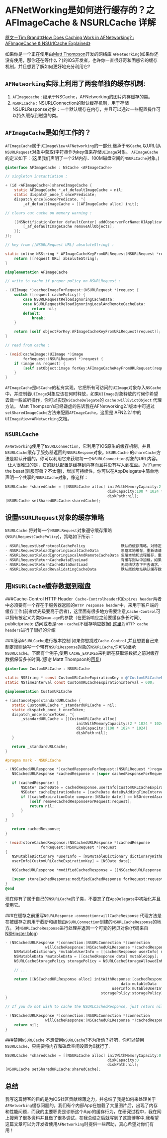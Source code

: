 
AFNetWorking是如何进行缓存的？之AFImageCache & NSURLCache 详解
===
[原文－Tim Brandt《How Does Caching Work in AFNetworking? : AFImageCache & NSUrlCache Explained》](http://blog.originate.com/blog/2014/02/20/afimagecache-vs-nsurlcache/)
   
   如果你是一个正在使用由[Matt Thompson](https://github.com/mattt)开发的网络库 `AFNetWorking`(如果你还没有使用，那你还在等什么？)的iOS开发者，也许你一直很好奇和困惑它的缓存机制，并且想要了解如何更好地充分利用它?
   
`AFNetworking`实际上利用了两套单独的缓存机制:
---

1. `AFImagecache` : 继承于NSCache，AFNetworking的图片内存缓存的类。
2. `NSURLCache`   : NSURLConnection的默认缓存机制，用于存储NSURLResponse对象：一个默认缓存在内存，并且可以通过一些配置操作可以持久缓存到磁盘的类。

`AFImageCache`是如何工作的？
---

`AFImageCache`属于`UIImageView+AFNetworking`的一部分,继承于`NSCache`,以URL(从`NSURLRequest`对象中获取)字符串作为key值来存储`UIImage`对象。
`AFImageCache`的定义如下：(这里我们声明了一个2M内存、100M磁盘空间的`NSURLCache`对象。)

```objective-c
@interface AFImageCache : NSCache <AFImageCache>

// singleton instantiation :

+ (id <AFImageCache>)sharedImageCache {
    static AFImageCache *_af_defaultImageCache = nil;
    static dispatch_once_t oncePredicate;
    dispatch_once(&oncePredicate, ^{
        _af_defaultImageCache = [[AFImageCache alloc] init];

// clears out cache on memory warning :

    [[NSNotificationCenter defaultCenter] addObserverForName:UIApplicationDidReceiveMemoryWarningNotification object:nil queue:[NSOperationQueue mainQueue] usingBlock:^(NSNotification * __unused notification) {
        [_af_defaultImageCache removeAllObjects];
    }];
});

// key from [[NSURLRequest URL] absoluteString] :

static inline NSString * AFImageCacheKeyFromURLRequest(NSURLRequest *request) {
    return [[request URL] absoluteString];
}

@implementation AFImageCache

// write to cache if proper policy on NSURLRequest :

- (UIImage *)cachedImageForRequest:(NSURLRequest *)request {
    switch ([request cachePolicy]) {
        case NSURLRequestReloadIgnoringCacheData:
        case NSURLRequestReloadIgnoringLocalAndRemoteCacheData:
            return nil;
        default:
            break;
    }

    return [self objectForKey:AFImageCacheKeyFromURLRequest(request)];
}

// read from cache :

- (void)cacheImage:(UIImage *)image
        forRequest:(NSURLRequest *)request {
    if (image && request) {
        [self setObject:image forKey:AFImageCacheKeyFromURLRequest(request)];
    }
}
```
`AFImageCache`是`NSCache`的私有实现，它把所有可访问的`UIImage`对象存入`NSCache`中，并控制着`UIImage`对象应该在何时释放，如果`UIImage`对象释放的时候你希望去做一些监听操作，你可以实现`NSCacheDelegate`的 `cache:willEvictObject` 代理方法。
   Matt Thompson’s已经谦虚的告诉我在AFNetworking2.1版本中可通过`setSharedImageCache`方法来配置`AFImageCache`，这里是 AFN2.2.1中的`UIImageView+AFNetworking`文档。

`NSURLCache`
---
`AFNetworking`使用了`NSURLConnection`，它利用了iOS原生的缓存机制，并且`NSURLCache`缓存了服务器返回的`NSURLRespone`对象。`NSURLCache` 的`shareCache`方法是默认开启的，你可以利用它来获取每一个`NSURLConnection`对象的URL内容。
   让人很难过的是，它的默认配置是缓存到内存而且并没有写入到磁盘。为了tame the beast(驯服野兽？不太懂)，增加可持续性，你可以在AppDelegate中简单地声明一个共享的`NSURLCache`对象，像这样：
```objective-c
NSURLCache *sharedCache = [[NSURLCache alloc] initWithMemoryCapacity:2 * 1024 * 1024
                                              diskCapacity:100 * 1024 * 1024
                                              diskPath:nil];
[NSURLCache setSharedURLCache:sharedCache];
```

设置`NSURLRequest`对象的缓存策略
---
 `NSURLCache` 将对每一个`NSURLRequest`对象遵守缓存策略(`NSURLRequestCachePolicy`)，策略如下所示：

```objective-c
- NSURLRequestUseProtocolCachePolicy                默认的缓存策略，对特定的URL请求使用网络协议中实现的缓存逻辑
- NSURLRequestReloadIgnoringLocalCacheData          忽略本地缓存，重新请请求
- NSURLRequestReloadIgnoringLocalAndRemoteCacheData 忽略本地和远程缓存，重新请求
- NSURLRequestReturnCacheDataElseLoad               有缓存则从中加载，如果没有则去请求
- NSURLRequestReturnCacheDataDontLoad               无网络状态下不去请求，一直加载本地缓存数据无论其是否存在
- NSURLRequestReloadRevalidatingCacheData           默从原始地址确认缓存数据的合法性之后，缓存数据才可使用，否则请求原始地址
```
用`NSURLCache`缓存数据到磁盘
---
###Cache-Control HTTP Header
  `Cache-Controlheader`和`Expires header`两者中必须要有一个存在于服务器返回的`HTTP response header`中，来用于客户端的缓存工作(前者优先级要高于后者)，这里面有很多地方需要注意,`Cache-Control`可以拥有被定义为类似`max-age`的参数（在更新响应之前要缓存多长时间), public/private 访问或者是`non－cache`(不缓存响应数据),[这里](http://blog.csdn.net/zhaokaiqiang1992)对`HTTP cache headers`进行了很好的介绍
  
###继承`NSURLCache`进行根本控制
  如果你想跳过`Cache-Control`,并且想要自己来制定规则读写一个带有`NSURLResponse`对象的`NSURLCache`,你可以继承`NSURLCache`。下面有个例子,使用 `CACHE_EXPIRES`来判断在获取源数据之前对缓存数据保留多长时间.(感谢 Mattt Thompson的[回复](https://twitter.com/mattt/status/444538735838134272))
 ```objective-c
 @interface CustomURLCache : NSURLCache

static NSString * const CustomURLCacheExpirationKey = @"CustomURLCacheExpiration";
static NSTimeInterval const CustomURLCacheExpirationInterval = 600;

@implementation CustomURLCache

+ (instancetype)standardURLCache {
    static CustomURLCache *_standardURLCache = nil;
    static dispatch_once_t onceToken;
    dispatch_once(&onceToken, ^{
        _standardURLCache = [[CustomURLCache alloc]
                                 initWithMemoryCapacity:(2 * 1024 * 1024)
                                 diskCapacity:(100 * 1024 * 1024)
                                 diskPath:nil];
    }

    return _standardURLCache;
}

#pragma mark - NSURLCache

- (NSCachedURLResponse *)cachedResponseForRequest:(NSURLRequest *)request {
    NSCachedURLResponse *cachedResponse = [super cachedResponseForRequest:request];

    if (cachedResponse) {
        NSDate* cacheDate = cachedResponse.userInfo[CustomURLCacheExpirationKey];
        NSDate* cacheExpirationDate = [cacheDate dateByAddingTimeInterval:CustomURLCacheExpirationInterval];
        if ([cacheExpirationDate compare:[NSDate date]] == NSOrderedAscending) {
            [self removeCachedResponseForRequest:request];
            return nil;
        }
    }
}

    return cachedResponse;
}

- (void)storeCachedResponse:(NSCachedURLResponse *)cachedResponse
                 forRequest:(NSURLRequest *)request
{
    NSMutableDictionary *userInfo = [NSMutableDictionary dictionaryWithDictionary:cachedResponse.userInfo];
    userInfo[CustomURLCacheExpirationKey] = [NSDate date];

    NSCachedURLResponse *modifiedCachedResponse = [[NSCachedURLResponse alloc] initWithResponse:cachedResponse.response data:cachedResponse.data userInfo:userInfo storagePolicy:cachedResponse.storagePolicy];

    [super storeCachedResponse:modifiedCachedResponse forRequest:request];
}
@end
```
现在你有了属于自己的`NSURLCache`的子类，不要忘了在`AppDelegate`中初始化并且使用它。

###在缓存之前重写`NSURLResponse`
  `-connection:willCacheResponse` 代理方法是在被缓存之前用于截断和编辑由`NSURLConnection`创建的`NSURLCacheResponse`的地方。
对`NSURLCacheResponse`进行处理并返回一个可变的拷贝对象(代码来自[NSHipster blog](http://nshipster.com/nsurlcache/))
```objective-c
- (NSCachedURLResponse *)connection:(NSURLConnection *)connection
                  willCacheResponse:(NSCachedURLResponse *)cachedResponse {
    NSMutableDictionary *mutableUserInfo = [[cachedResponse userInfo] mutableCopy];
    NSMutableData *mutableData = [[cachedResponse data] mutableCopy];
    NSURLCacheStoragePolicy storagePolicy = NSURLCacheStorageAllowedInMemoryOnly;

    // ...

    return [[NSCachedURLResponse alloc] initWithResponse:[cachedResponse response]
                                                    data:mutableData
                                                userInfo:mutableUserInfo
                                           storagePolicy:storagePolicy];
}

// If you do not wish to cache the NSURLCachedResponse, just return nil from the delegate function:

- (NSCachedURLResponse *)connection:(NSURLConnection *)connection
                  willCacheResponse:(NSCachedURLResponse *)cachedResponse {
    return nil;
}
```
###禁用`NSURLCache`
   不想使用`NSURLCache`?不为所动？好吧，你可以禁用`NSURLCache`，只需要将内存和磁盘空间设置为0就行了.
```objective-c
NSURLCache *sharedCache = [[NSURLCache alloc] initWithMemoryCapacity:0
                                              diskCapacity:0
                                              diskPath:nil];
[NSURLCache setSharedURLCache:sharedCache];
```
总结
---
  我写这篇博客的目的是为iOS社区贡献绵薄之力，并总结了我是如何来处理关于`AFNetworking`缓存问题的。我们有个内部App在加载了大量图片后，出现了内存和性能问题，而我的主要职责是诊断这个App的缓存行为，在研究过程中，我在网上搜索了很多资料并且做了很多调试，在我总结之后就写到了这篇博客中,我希望这篇文章可以为开发者使用`AFNetworking`时提供一些帮助，真心希望对你们有用！


